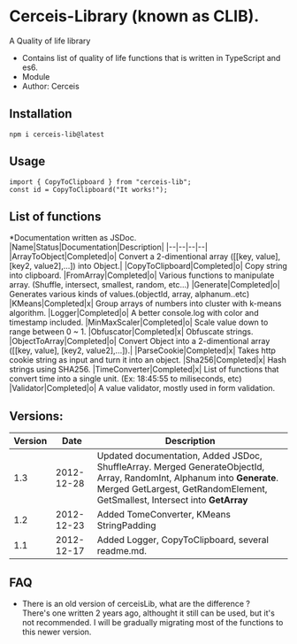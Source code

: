 # Cerceis-Library (known as CLIB).
A Quality of life library
- Contains list of quality of life functions that is written in TypeScript and es6.
- Module
- Author: Cerceis

## Installation
    npm i cerceis-lib@latest

## Usage

    import { CopyToClipboard } from "cerceis-lib";
    const id = CopyToClipboard("It works!");


## List of functions 
*Documentation written as JSDoc.
|Name|Status|Documentation|Description|
|--|--|--|--| 
|ArrayToObject|Completed|o| Convert a 2-dimentional array ([[key, value], [key2, value2],...]) into Object.|
|CopyToClipboard|Completed|o| Copy string into clipboard.
|FromArray|Completed|o| Various functions to manipulate array. (Shuffle, intersect, smallest, random, etc...)
|Generate|Completed|o| Generates various kinds of values.(objectId, array, alphanum..etc)
|KMeans|Completed|x| Group arrays of numbers into cluster with k-means algorithm.
|Logger|Completed|o| A better console.log with color and timestamp included.
|MinMaxScaler|Completed|o| Scale value down to range between 0 ~ 1.
|Obfuscator|Completed|x| Obfuscate strings.
|ObjectToArray|Completed|o| Convert Object into a 2-dimentional array ([[key, value], [key2, value2],...]).|
|ParseCookie|Completed|x| Takes http cookie string as input and turn it into an object.
|Sha256|Completed|x| Hash strings using SHA256.
|TimeConverter|Completed|x| List of functions that convert time into a single unit. (Ex: 18:45:55 to miliseconds, etc)
|Validator|Completed|o| A value validator, mostly used in form validation.

## Versions:
|Version|Date|Description|
|--|--|--|
|1.3|2012-12-28|Updated documentation, Added JSDoc, ShuffleArray. Merged GenerateObjectId, Array, RandomInt, Alphanum into **Generate**. Merged GetLargest, GetRandomElement, GetSmallest, Intersect into **GetArray**|
|1.2|2012-12-23|Added TomeConverter, KMeans StringPadding|
|1.1|2012-12-17|Added Logger, CopyToClipboard, several readme.md.|

## FAQ
- There is an old version of cerceisLib, what are the difference ?  
    There's one written 2 years ago, althought it still can be used, but it's not recommended. I will be gradually migrating most of the functions to this newer version.